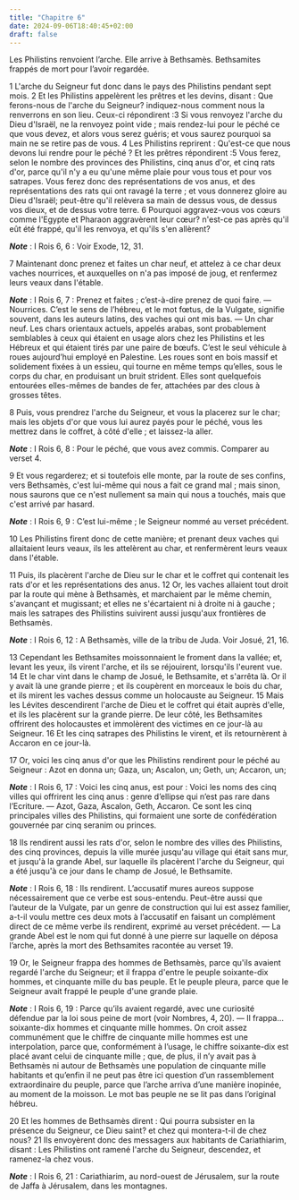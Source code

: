```yaml
---
title: "Chapitre 6"
date: 2024-09-06T18:40:45+02:00
draft: false
---
```



Les Philistins renvoient l’arche.
Elle arrive à Bethsamès.
Bethsamites frappés de mort pour l’avoir regardée.


1 L'arche du Seigneur fut donc dans le pays des Philistins pendant sept mois. 2 Et les Philistins appelèrent les prêtres et les devins, disant : Que ferons-nous de l'arche du Seigneur? indiquez-nous comment nous la renverrons en son lieu. Ceux-ci répondirent :3 Si vous renvoyez l'arche du Dieu d'Israël, ne la renvoyez point vide ; mais rendez-lui pour le péché ce que vous devez, et alors vous serez guéris; et vous saurez pourquoi sa main ne se retire pas de vous. 4 Les Philistins reprirent : Qu'est-ce que nous devons lui rendre pour le péché ? Et les prêtres répondirent :5 Vous ferez, selon le nombre des provinces des Philistins, cinq anus d'or, et cinq rats d'or, parce qu'il n'y a eu qu'une même plaie pour vous tous et pour vos satrapes. Vous ferez donc des représentations de vos anus, et des représentations des rats qui ont ravagé la terre ; et vous donnerez gloire au Dieu d'Israël; peut-être qu'il relèvera sa main de dessus vous, de dessus vos dieux, et de dessus votre terre. 6 Pourquoi aggravez-vous vos
cœurs comme l'Egypte et Pharaon aggravèrent leur cœur? n'est-ce pas après qu'il eût été frappé, qu'il les renvoya, et qu'ils s'en allèrent?

***Note*** :  I Rois 6, 6 : Voir Exode, 12, 31.

7 Maintenant donc prenez et faites un char neuf, et attelez à ce char deux vaches nourrices, et auxquelles on n'a pas imposé de joug, et renfermez leurs veaux dans l'étable.

***Note*** :  I Rois 6, 7 : Prenez et faites ; c’est-à-dire prenez de quoi faire. ― Nourrices. C’est le sens de l’hébreu, et le mot fœtus, de la Vulgate, signifie souvent, dans les auteurs latins, des vaches qui ont mis bas. ― Un char neuf. Les chars orientaux actuels, appelés arabas, sont probablement semblables à ceux qui étaient en usage alors chez les Philistins et les Hébreux et qui étaient tirés par une paire de bœufs. C’est le seul véhicule à roues aujourd’hui employé en Palestine. Les roues sont en bois massif et solidement fixées à un essieu, qui tourne en même temps qu’elles, sous le corps du char, en produisant un bruit strident. Elles sont quelquefois entourées elles-mêmes de bandes de fer, attachées par des clous à grosses têtes.

8 Puis, vous prendrez l'arche du Seigneur, et vous la placerez sur le char; mais les objets d'or que vous lui aurez payés pour le péché, vous les mettrez dans le coffret, à côté d'elle ; et laissez-la aller.

***Note*** :  I Rois 6, 8 : Pour le péché, que vous avez commis. Comparer au verset 4.

9 Et vous regarderez; et si toutefois elle monte, par la route de ses confins, vers Bethsamès, c'est lui-même qui nous a fait ce grand mal ; mais sinon, nous saurons que ce n'est nullement sa main qui nous a touchés, mais que c'est arrivé par hasard.

***Note*** :  I Rois 6, 9 : C’est lui-même ; le Seigneur nommé au verset précédent.


10 Les Philistins firent donc de cette manière; et prenant deux vaches qui allaitaient leurs veaux, ils les attelèrent au char, et renfermèrent leurs veaux dans l'étable.

11 Puis, ils placèrent l'arche de Dieu sur le char et le coffret qui contenait les rats d'or et les représentations des anus. 12 Or, les vaches allaient tout droit par la route qui mène à Bethsamès, et marchaient par le même chemin, s'avançant et mugissant; et elles ne s'écartaient ni à droite ni à gauche ; mais les satrapes des Philistins suivirent aussi jusqu'aux frontières de Bethsamès.

***Note*** :  I Rois 6, 12 : A Bethsamès, ville de la tribu de Juda. Voir Josué, 21, 16.


13 Cependant les Bethsamites moissonnaient le froment dans la vallée; et, levant les yeux, ils virent l'arche, et ils se réjouirent, lorsqu'ils l'eurent vue. 14 Et le char vint dans le champ de Josué, le Bethsamite, et s'arrêta là. Or il y avait là une grande pierre ; et ils coupèrent en morceaux le bois du char, et ils mirent les vaches dessus comme un holocauste au Seigneur. 15 Mais les Lévites descendirent l'arche de Dieu et le coffret qui était auprès d'elle, et ils les placèrent sur la grande pierre. De leur côté, les Bethsamites offrirent des holocaustes et immolèrent des victimes en ce jour-là au Seigneur. 16 Et les cinq satrapes des Philistins le virent, et ils retournèrent à Accaron en ce jour-là.


17 Or, voici les cinq anus d'or que les Philistins rendirent pour le péché au Seigneur : Azot en donna un; Gaza, un; Ascalon, un; Geth, un; Accaron, un;

***Note*** :  I Rois 6, 17 : Voici les cinq anus, est pour : Voici les noms des cinq villes qui offrirent les cinq anus : genre d’ellipse qui n’est pas rare dans l’Ecriture. ― Azot, Gaza, Ascalon, Geth, Accaron. Ce sont les cinq principales villes des Philistins, qui formaient une sorte de confédération gouvernée par cinq seranim ou princes.

18 Ils rendirent aussi les rats d'or, selon le nombre des villes des Philistins, des cinq provinces, depuis la ville murée jusqu'au village qui était sans mur, et jusqu'à la grande Abel, sur laquelle ils placèrent l'arche du Seigneur, qui a été jusqu'à ce jour dans le champ de Josué, le Bethsamite.

***Note*** :  I Rois 6, 18 : Ils rendirent. L’accusatif mures aureos suppose nécessairement que ce verbe est sous-entendu. Peut-être aussi que l’auteur de la Vulgate, par un genre de construction qui lui est assez familier, a-t-il voulu mettre ces deux mots à l’accusatif en faisant un complément direct de ce même verbe ils rendirent, exprimé au verset précédent. ― La grande Abel est le nom qui fut donné à une pierre sur laquelle on déposa l’arche, après la mort des Bethsamites racontée au verset 19.


19 Or, le Seigneur frappa des hommes de Bethsamès, parce qu'ils avaient regardé l'arche du Seigneur; et il frappa d'entre le peuple soixante-dix hommes, et cinquante mille du bas peuple. Et le peuple pleura, parce que le Seigneur avait frappé le peuple d'une grande plaie.

***Note*** :  I Rois 6, 19 : Parce qu’ils avaient regardé, avec une curiosité défendue par la loi sous peine de mort (voir Nombres, 4, 20). ― Il frappa… soixante-dix hommes et cinquante mille hommes. On croit assez communément que le chiffre de cinquante mille hommes est une interpolation, parce que, conformément à l’usage, le chiffre soixante-dix est placé avant celui de cinquante mille ; que, de plus, il n’y avait pas à Bethsamès ni autour de Bethsamès une population de cinquante mille habitants et qu’enfin il ne peut pas être ici question d’un rassemblement extraordinaire du peuple, parce que l’arche arriva d’une manière inopinée, au moment de la moisson. Le mot bas peuple ne se lit pas dans l’original hébreu.

20 Et les hommes de Bethsamès dirent : Qui pourra subsister en la présence du Seigneur, ce Dieu saint? et chez qui montera-t-il de chez nous? 21 Ils envoyèrent donc des messagers aux habitants de Cariathiarim, disant : Les Philistins ont ramené l'arche du Seigneur, descendez, et ramenez-la chez vous.

***Note*** :  I Rois 6, 21 : Cariathiarim, au nord-ouest de Jérusalem, sur la route de Jaffa à Jérusalem, dans les montagnes.

